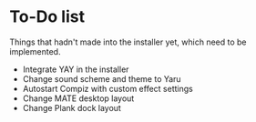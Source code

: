 # To-Do list
Things that hadn't made into the installer yet, which need to be implemented.

 - Integrate YAY in the installer
 - Change sound scheme and theme to Yaru
 - Autostart Compiz with custom effect settings
 - Change MATE desktop layout
 - Change Plank dock layout
